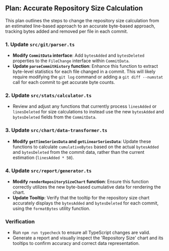 ## Plan: Accurate Repository Size Calculation

This plan outlines the steps to change the repository size calculation from an estimated line-based approach to an accurate byte-based approach, tracking bytes added and removed per file in each commit.

### 1. Update `src/git/parser.ts`
- **Modify `CommitData` interface**: Add `bytesAdded` and `bytesDeleted` properties to the `FileChange` interface within `CommitData`.
- **Update `parseCommitHistory` function**: Enhance this function to extract byte-level statistics for each file changed in a commit. This will likely require modifying the `git log` command or adding a `git diff --numstat` call for each commit to get accurate byte counts.

### 2. Update `src/stats/calculator.ts`
- Review and adjust any functions that currently process `linesAdded` or `linesDeleted` for size calculations to instead use the new `bytesAdded` and `bytesDeleted` fields from the `CommitData`.

### 3. Update `src/chart/data-transformer.ts`
- **Modify `getTimeSeriesData` and `getLinearSeriesData`**: Update these functions to calculate `cumulativeBytes` based on the actual `bytesAdded` and `bytesDeleted` from the commit data, rather than the current estimation (`linesAdded * 50`).

### 4. Update `src/report/generator.ts`
- **Modify `renderRepositorySizeChart` function**: Ensure this function correctly utilizes the new byte-based cumulative data for rendering the chart.
- **Update Tooltip**: Verify that the tooltip for the repository size chart accurately displays the `bytesAdded` and `bytesDeleted` for each commit, using the `formatBytes` utility function.

### Verification
- Run `npm run typecheck` to ensure all TypeScript changes are valid.
- Generate a report and visually inspect the 'Repository Size' chart and its tooltips to confirm accuracy and correct data representation.